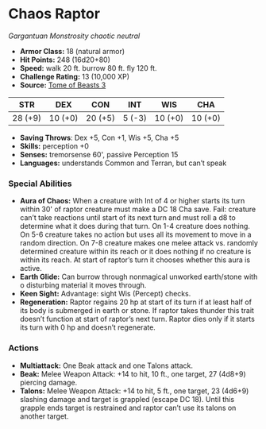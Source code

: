 # Chaos Raptor

*Gargantuan* *Monstrosity* *chaotic neutral*

- **Armor Class:** 18 (natural armor)
- **Hit Points:** 248 (16d20+80)
- **Speed:** walk 20 ft. burrow 80 ft. fly 120 ft.
- **Challenge Rating:** 13 (10,000 XP)
- **Source:** [Tome of Beasts 3](https://koboldpress.com/kpstore/product/tome-of-beasts-2-for-5th-edition/)

| STR | DEX | CON | INT | WIS | CHA |
| --- | --- | --- | --- | --- | --- |
| 28 (+9) | 10 (+0) | 20 (+5) | 5 (-3) | 10 (+0) | 10 (+0) |

- **Saving Throws**: Dex +5, Con +1, Wis +5, Cha +5
- **Skills:** perception +0
- **Senses:** tremorsense 60', passive Perception 15
- **Languages:** understands Common and Terran, but can’t speak
### Special Abilities
- **Aura of Chaos:** When a creature with Int of 4 or higher starts its turn within 30' of raptor creature must make a DC 18 Cha save. Fail: creature can’t take reactions until start of its next turn and must roll a d8 to determine what it does during that turn. On 1-4 creature does nothing. On 5-6 creature takes no action but uses all its movement to move in a random direction. On 7-8 creature makes one melee attack vs. randomly determined creature within its reach or it does nothing if no creature is within its reach. At start of raptor’s turn it chooses whether this aura is active.
- **Earth Glide:** Can burrow through nonmagical unworked earth/stone with o disturbing material it moves through.
- **Keen Sight:** Advantage: sight Wis (Percept) checks.
- **Regeneration:** Raptor regains 20 hp at start of its turn if at least half of its body is submerged in earth or stone. If raptor takes thunder this trait doesn’t function at start of raptor’s next turn. Raptor dies only if it starts its turn with 0 hp and doesn’t regenerate.
### Actions
- **Multiattack:** One Beak attack and one Talons attack.
- **Beak:** Melee Weapon Attack: +14 to hit, 10 ft., one target, 27 (4d8+9) piercing damage.
- **Talons:** Melee Weapon Attack: +14 to hit, 5 ft., one target, 23 (4d6+9) slashing damage and target is grappled (escape DC 18). Until this grapple ends target is restrained and raptor can’t use its talons on another target.

